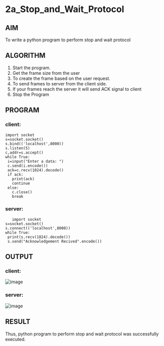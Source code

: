 # 2a_Stop_and_Wait_Protocol
## AIM 
To write a python program to perform stop and wait protocol
## ALGORITHM
1. Start the program.
2. Get the frame size from the user
3. To create the frame based on the user request.
4. To send frames to server from the client side.
5. If your frames reach the server it will send ACK signal to client
6. Stop the Program
## PROGRAM
### client:
```
import socket
s=socket.socket()
s.bind(('localhost',8000))
s.listen(5)
c,addr=s.accept()
while True:
 i=input("Enter a data: ")
 c.send(i.encode())
 ack=c.recv(1024).decode()
 if ack:
   print(ack)
   continue
 else:
   c.close()
   break
```
### server:
```
   import socket
s=socket.socket()
s.connect(('localhost',8000))
while True:
 print(s.recv(1024).decode())
 s.send("Acknowledgement Recived".encode())
```
## OUTPUT
### client:
![image](https://github.com/NARRAAKHIL/2a_Stop_and_Wait_Protocol/assets/144979843/97fcbafe-7210-4dab-9824-0774ccd10499)

### server:
![image](https://github.com/NARRAAKHIL/2a_Stop_and_Wait_Protocol/assets/144979843/0a213ec3-f629-4e4b-8db3-d0be5c3a0a87)


## RESULT
Thus, python program to perform stop and wait protocol was successfully executed.

